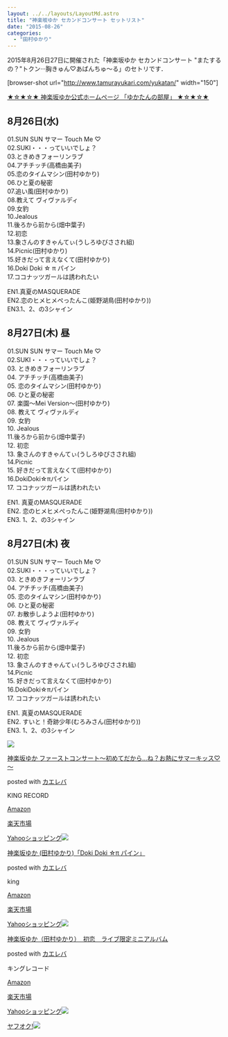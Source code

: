 ```yaml
---
layout: ../../layouts/LayoutMd.astro
title: "神楽坂ゆか セカンドコンサート セットリスト"
date: "2015-08-26"
categories: 
  - "田村ゆかり"
---
```


2015年8月26日27日に開催された「神楽坂ゆか セカンドコンサート "またするの？"トクン···胸きゅん♡あばんちゅ～る」のセトリです．

\[browser-shot url="http://www.tamurayukari.com/yukatan/" width="150"\]

[★☆★☆★ 神楽坂ゆか公式ホームページ 「ゆかたんの部屋」 ★☆★☆★](http://www.tamurayukari.com/yukatan/)

## 8月26日(水)

01.SUN SUN サマー Touch Me ♡  
02.SUKI・・・っていいでしょ？  
03.ときめきフォーリンラブ  
04.アチチッチ(高橋由美子)  
05.恋のタイムマシン(田村ゆかり)  
06.ひと夏の秘密  
07.追い風(田村ゆかり)  
08.教えて ヴィヴァルディ  
09.女豹  
10.Jealous  
11.後ろから前から(畑中葉子)  
12.初恋  
13.象さんのすきゃんてぃ(うしろゆびさされ組)  
14.Picnic(田村ゆかり)  
15.好きだって言えなくて(田村ゆかり)  
16.Doki Doki ☆ π パイン  
17.ココナッツガールは誘われたい

EN1.真夏のMASQUERADE  
EN2.恋のヒメヒメぺったんこ(姫野湖鳥(田村ゆかり))  
EN3.1、2、の3シャイン

## 8月27日(木) 昼

01.SUN SUN サマー Touch Me ♡  
02.SUKI・・・っていいでしょ？  
03\. ときめきフォーリンラブ  
04\. アチチッチ(高橋由美子)  
05\. 恋のタイムマシン(田村ゆかり)  
06\. ひと夏の秘密  
07\. 楽園～Mei Version～(田村ゆかり)  
08\. 教えて ヴィヴァルディ  
09\. 女豹  
10\. Jealous  
11.後ろから前から(畑中葉子)  
12\. 初恋  
13\. 象さんのすきゃんてぃ(うしろゆびさされ組)  
14.Picnic  
15\. 好きだって言えなくて(田村ゆかり)  
16.DokiDoki☆πパイン  
17\. ココナッツガールは誘われたい

EN1. 真夏のMASQUERADE  
EN2. 恋のヒメヒメぺったんこ(姫野湖鳥(田村ゆかり))  
EN3. 1、2、の3シャイン

## 8月27日(木) 夜

01.SUN SUN サマー Touch Me ♡  
02.SUKI・・・っていいでしょ？  
03\. ときめきフォーリンラブ  
04\. アチチッチ(高橋由美子)  
05\. 恋のタイムマシン(田村ゆかり)  
06\. ひと夏の秘密  
07\. お散歩しようよ(田村ゆかり)  
08\. 教えて ヴィヴァルディ  
09\. 女豹  
10\. Jealous  
11.後ろから前から(畑中葉子)  
12\. 初恋  
13\. 象さんのすきゃんてぃ(うしろゆびさされ組)  
14.Picnic  
15\. 好きだって言えなくて(田村ゆかり)  
16.DokiDoki☆πパイン  
17\. ココナッツガールは誘われたい

EN1. 真夏のMASQUERADE  
EN2. すいと！奇跡少年(むろみさん(田村ゆかり))  
EN3. 1、2、の3シャイン

[![](/archive/images/51W5Rc08jHL._SL160_.jpg)](https://www.amazon.co.jp/exec/obidos/ASIN/B00TQJQS6G/mizuka123-22/ref=nosim/)

[神楽坂ゆか ファーストコンサート～初めてだから…ね？お熱にサマーキッス♡～](https://www.amazon.co.jp/exec/obidos/ASIN/B00TQJQS6G/mizuka123-22/ref=nosim/)

posted with [カエレバ](http://kaereba.com)

KING RECORD

[Amazon](http://www.amazon.co.jp/gp/search?keywords=%90_%8Ay%8D%E2%82%E4%82%A9%20%83t%83%40%81%5B%83X%83g%83R%83%93%83T%81%5B%83g%81%60%8F%89%82%DF%82%C4%82%BE%82%A9%82%E7%81c%82%CB%81H%82%A8%94M%82%C9%83T%83%7D%81%5B%83L%83b%83X%3F%81%60&__mk_ja_JP=%83J%83%5E%83J%83i&tag=mizuka123-22)

[楽天市場](http://hb.afl.rakuten.co.jp/hgc/032b53ee.4b34c5ee.0f4a541e.f440145e/?pc=http%3A%2F%2Fsearch.rakuten.co.jp%2Fsearch%2Fmall%2F%25E7%25A5%259E%25E6%25A5%25BD%25E5%259D%2582%25E3%2582%2586%25E3%2581%258B%2520%25E3%2583%2595%25E3%2582%25A1%25E3%2583%25BC%25E3%2582%25B9%25E3%2583%2588%25E3%2582%25B3%25E3%2583%25B3%25E3%2582%25B5%25E3%2583%25BC%25E3%2583%2588%25EF%25BD%259E%25E5%2588%259D%25E3%2582%2581%25E3%2581%25A6%25E3%2581%25A0%25E3%2581%258B%25E3%2582%2589%25E2%2580%25A6%25E3%2581%25AD%25EF%25BC%259F%25E3%2581%258A%25E7%2586%25B1%25E3%2581%25AB%25E3%2582%25B5%25E3%2583%259E%25E3%2583%25BC%25E3%2582%25AD%25E3%2583%2583%25E3%2582%25B9%25E2%2599%25A1%25EF%25BD%259E%2F-%2Ff.1-p.1-s.1-sf.0-st.A-v.2%3Fx%3D0%26scid%3Daf_ich_link_urltxt%26m%3Dhttp%3A%2F%2Fm.rakuten.co.jp%2F)

[Yahooショッピング![](/archive/images/31YOqxkqq1L._SL160_.jpg)](//ck.jp.ap.valuecommerce.com/servlet/referral?sid=3066752&pid=881990642&vc_url=http%3A%2F%2Fsearch.shopping.yahoo.co.jp%2Fsearch%3Fp%3D%25E7%25A5%259E%25E6%25A5%25BD%25E5%259D%2582%25E3%2582%2586%25E3%2581%258B%2520%25E3%2583%2595%25E3%2582%25A1%25E3%2583%25BC%25E3%2582%25B9%25E3%2583%2588%25E3%2582%25B3%25E3%2583%25B3%25E3%2582%25B5%25E3%2583%25BC%25E3%2583%2588%25EF%25BD%259E%25E5%2588%259D%25E3%2582%2581%25E3%2581%25A6%25E3%2581%25A0%25E3%2581%258B%25E3%2582%2589%25E2%2580%25A6%25E3%2581%25AD%25EF%25BC%259F%25E3%2581%258A%25E7%2586%25B1%25E3%2581%25AB%25E3%2582%25B5%25E3%2583%259E%25E3%2583%25BC%25E3%2582%25AD%25E3%2583%2583%25E3%2582%25B9%25E2%2599%25A1%25EF%25BD%259E)

[神楽坂ゆか (田村ゆかり)「Doki Doki ☆π パイン」](https://www.amazon.co.jp/exec/obidos/ASIN/B00NPN9492/mizuka123-22/ref=nosim/)

posted with [カエレバ](http://kaereba.com)

king

[Amazon](http://www.amazon.co.jp/gp/search?keywords=%90_%8Ay%8D%E2%82%E4%82%A9%20%28%93c%91%BA%82%E4%82%A9%82%E8%29%81uDoki%20Doki%20%81%99%83%CE%20%83p%83C%83%93%81v&__mk_ja_JP=%83J%83%5E%83J%83i&tag=mizuka123-22)

[楽天市場](http://hb.afl.rakuten.co.jp/hgc/032b53ee.4b34c5ee.0f4a541e.f440145e/?pc=http%3A%2F%2Fsearch.rakuten.co.jp%2Fsearch%2Fmall%2F%25E7%25A5%259E%25E6%25A5%25BD%25E5%259D%2582%25E3%2582%2586%25E3%2581%258B%2520%2528%25E7%2594%25B0%25E6%259D%2591%25E3%2582%2586%25E3%2581%258B%25E3%2582%258A%2529%25E3%2580%258CDoki%2520Doki%2520%25E2%2598%2586%25CF%2580%2520%25E3%2583%2591%25E3%2582%25A4%25E3%2583%25B3%25E3%2580%258D%2F-%2Ff.1-p.1-s.1-sf.0-st.A-v.2%3Fx%3D0%26scid%3Daf_ich_link_urltxt%26m%3Dhttp%3A%2F%2Fm.rakuten.co.jp%2F)

[Yahooショッピング![](/archive/images/41vazvCsNkL._SL160_.jpg)](//ck.jp.ap.valuecommerce.com/servlet/referral?sid=3066752&pid=881990642&vc_url=http%3A%2F%2Fsearch.shopping.yahoo.co.jp%2Fsearch%3Fp%3D%25E7%25A5%259E%25E6%25A5%25BD%25E5%259D%2582%25E3%2582%2586%25E3%2581%258B%2520%2528%25E7%2594%25B0%25E6%259D%2591%25E3%2582%2586%25E3%2581%258B%25E3%2582%258A%2529%25E3%2580%258CDoki%2520Doki%2520%25E2%2598%2586%25CF%2580%2520%25E3%2583%2591%25E3%2582%25A4%25E3%2583%25B3%25E3%2580%258D)

[神楽坂ゆか（田村ゆかり）　初恋　ライブ限定ミニアルバム](https://www.amazon.co.jp/exec/obidos/ASIN/B00FS26DFG/mizuka123-22/ref=nosim/)

posted with [カエレバ](http://kaereba.com)

キングレコード

[Amazon](http://www.amazon.co.jp/gp/search?keywords=%90_%8Ay%8D%E2%82%E4%82%A9%81i%93c%91%BA%82%E4%82%A9%82%E8%81j%81%40%8F%89%97%F6%81%40%83%89%83C%83u%8C%C0%92%E8%83~%83j%83A%83%8B%83o%83%80&__mk_ja_JP=%83J%83%5E%83J%83i&tag=mizuka123-22)

[楽天市場](http://hb.afl.rakuten.co.jp/hgc/032b53ee.4b34c5ee.0f4a541e.f440145e/?pc=http%3A%2F%2Fsearch.rakuten.co.jp%2Fsearch%2Fmall%2F%25E7%25A5%259E%25E6%25A5%25BD%25E5%259D%2582%25E3%2582%2586%25E3%2581%258B%25EF%25BC%2588%25E7%2594%25B0%25E6%259D%2591%25E3%2582%2586%25E3%2581%258B%25E3%2582%258A%25EF%25BC%2589%25E3%2580%2580%25E5%2588%259D%25E6%2581%258B%25E3%2580%2580%25E3%2583%25A9%25E3%2582%25A4%25E3%2583%2596%25E9%2599%2590%25E5%25AE%259A%25E3%2583%259F%25E3%2583%258B%25E3%2582%25A2%25E3%2583%25AB%25E3%2583%2590%25E3%2583%25A0%2F-%2Ff.1-p.1-s.1-sf.0-st.A-v.2%3Fx%3D0%26scid%3Daf_ich_link_urltxt%26m%3Dhttp%3A%2F%2Fm.rakuten.co.jp%2F)

[Yahooショッピング![](//ad.jp.ap.valuecommerce.com/servlet/gifbanner?sid=3066752&pid=881990642)](//ck.jp.ap.valuecommerce.com/servlet/referral?sid=3066752&pid=881990642&vc_url=http%3A%2F%2Fsearch.shopping.yahoo.co.jp%2Fsearch%3Fp%3D%25E7%25A5%259E%25E6%25A5%25BD%25E5%259D%2582%25E3%2582%2586%25E3%2581%258B%25EF%25BC%2588%25E7%2594%25B0%25E6%259D%2591%25E3%2582%2586%25E3%2581%258B%25E3%2582%258A%25EF%25BC%2589%25E3%2580%2580%25E5%2588%259D%25E6%2581%258B%25E3%2580%2580%25E3%2583%25A9%25E3%2582%25A4%25E3%2583%2596%25E9%2599%2590%25E5%25AE%259A%25E3%2583%259F%25E3%2583%258B%25E3%2582%25A2%25E3%2583%25AB%25E3%2583%2590%25E3%2583%25A0)

[ヤフオク!![](//ad.jp.ap.valuecommerce.com/servlet/gifbanner?sid=3066752&pid=881990645)](//ck.jp.ap.valuecommerce.com/servlet/referral?sid=3066752&pid=881990645&vc_url=http%3A%2F%2Fauctions.search.yahoo.co.jp%2Fsearch%3Fvo%3D%26ve%3D%26auccat%3D0%26aucminprice%3D%26aucmaxprice%3D%26aucmin_bidorbuy_price%3D%26aucmax_bidorbuy_price%3D%26loc_cd%3D0%26abatch%3D0%26istatus%3D0%26filtered%3D1%26ei%3DUTF-8%26tab_ex%3Dcommerce%26va%3D%25E7%25A5%259E%25E6%25A5%25BD%25E5%259D%2582%25E3%2582%2586%25E3%2581%258B%25EF%25BC%2588%25E7%2594%25B0%25E6%259D%2591%25E3%2582%2586%25E3%2581%258B%25E3%2582%258A%25EF%25BC%2589%25E3%2580%2580%25E5%2588%259D%25E6%2581%258B%25E3%2580%2580%25E3%2583%25A9%25E3%2582%25A4%25E3%2583%2596%25E9%2599%2590%25E5%25AE%259A%25E3%2583%259F%25E3%2583%258B%25E3%2582%25A2%25E3%2583%25AB%25E3%2583%2590%25E3%2583%25A0)
